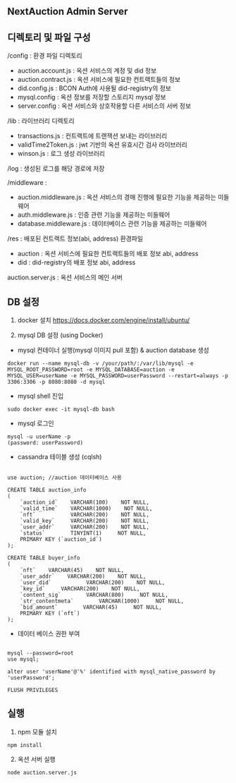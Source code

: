 ## NextAuction Admin Server

## 디렉토리 및 파일 구성 

/config : 환경 파일 디렉토리
- auction.account.js : 옥션 서비스의 계정 및 did 정보
- auction.contract.js : 옥션 서비스에 필요한 컨트랙트들의 정보 
- did.config.js : BCON Auth에 사용될 did-registry의 정보
- mysql.config : 옥션 정보를 저장할 스토리지 mysql 정보
- server.config : 옥션 서비스와 상호작용할 다른 서비스의 서버 정보

/lib : 라이브러리 디렉토리
- transactions.js : 컨트랙트에 트랜잭션 보내는 라이브러리
- validTime2Token.js : jwt 기반의 옥션 유효시간 검사 라이브러리
- winson.js : 로그 생성 라이브러리

/log : 생성된 로그를 해당 경로에 저장 

/middleware :
- auction.middleware.js : 옥션 서비스의 경매 진행에 필요한 기능을 제공하는 미들웨어
- auth.middleware.js : 인증 관련 기능을 제공하는 미들웨어
- database.middleware.js : 데이터베이스 관련 기능을 제공하는 미들웨어

/res : 배포된 컨트랙트 정보(abi, address) 환경파일
- auction : 옥션 서비스에 필요한 컨트랙트들의 배포 정보 abi, address
- did : did-registry의 배포 정보 abi, address

auction.server.js : 옥션 서비스의 메인 서버 

## DB 설정

1. docker 설치 
https://docs.docker.com/engine/install/ubuntu/

2. mysql DB 설정 (using Docker)

- mysql 컨테이너 실행(mysql 이미지 pull 포함) & auction database 생성
```shell
docker run --name mysql-db -v /your/path/:/var/lib/mysql -e MYSQL_ROOT_PASSWORD=root -e MYSQL_DATABASE=auction -e MYSQL_USER=userName -e MYSQL_PASSWORD=userPassword --restart=always -p 3306:3306 -p 8080:8080 -d mysql
```

- mysql shell 진입
```shell
sudo docker exec -it mysql-db bash
```

- mysql 로그인
```shell
mysql -u userName -p
(password: userPassword)
```

- cassandra 테이블 생성 (cqlsh)
```shell

use auction; //auction 데이터베이스 사용

CREATE TABLE auction_info
(
    `auction_id`    VARCHAR(100)    NOT NULL,
    `valid_time`    VARCHAR(1000)    NOT NULL,
    `nft`           VARCHAR(200)    NOT NULL,
    `valid_key`     VARCHAR(200)    NOT NULL,
    `user_addr`     VARCHAR(200)    NOT NULL,
    `status`        TINYINT(1)     NOT NULL,
    PRIMARY KEY (`auction_id`)
);

CREATE TABLE buyer_info
(
    `nft`    VARCHAR(45)    NOT NULL,
    `user_addr`    VARCHAR(200)    NOT NULL,
    `user_did`           VARCHAR(200)    NOT NULL,
    `key_id`     VARCHAR(200)    NOT NULL,
    `content_sig`        VARCHAR(800)     NOT NULL,
    `str_contentmeta`        VARCHAR(1000)     NOT NULL,
    `bid_amount`        VARCHAR(45)     NOT NULL,
    PRIMARY KEY (`nft`)
);

```

- 데이터 베이스 권한 부여
```shell

mysql --password=root
use mysql;

alter user 'userName'@'%' identified with mysql_native_password by 'userPassword';

FLUSH PRIVILEGES

```


## 실행

1. npm 모듈 설치
```shell
npm install  
```

2. 옥션 서버 실행 
```shell
node auction.server.js 
```




